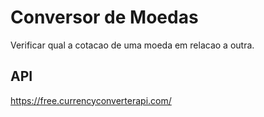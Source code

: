 # Conversor de Moedas

Verificar qual a cotacao de uma moeda em relacao a outra.

## API

https://free.currencyconverterapi.com/
